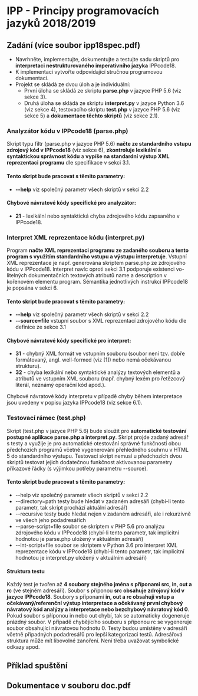 # IPP - Principy programovacích jazyků 2018/2019

## Zadání (více soubor ipp18spec.pdf)

* Navrhněte, implementujte, dokumentujte a testujte sadu skriptů pro **interpretaci nestrukturovaného
imperativního jazyka** IPPcode18.
* K implementaci vytvořte odpovídající stručnou programovou dokumentaci.
* Projekt se skládá ze dvou úloh a je individuální:
    * První úloha se skládá ze skriptu **parse.php** v jazyce PHP 5.6 (viz sekce 3).
    * Druhá úloha se skládá ze skriptu **interpret.py** v jazyce Python 3.6 (viz sekce 4), testovacího skriptu **test.php** v jazyce
    PHP 5.6 (viz sekce 5) a **dokumentace těchto skriptů** (viz sekce 2.1).

### Analyzátor kódu v IPPcode18 (parse.php)
Skript typu filtr (parse.php v jazyce PHP 5.6) **načte ze standardního vstupu zdrojový kód v IPPcode18** (viz sekce 6),
**zkontroluje lexikální a syntaktickou správnost kódu** a **vypíše na standardní
výstup XML reprezentaci programu** dle specifikace v sekci 3.1. 

#### Tento skript bude pracovat s těmito parametry:
* **--help** viz společný parametr všech skriptů v sekci 2.2

#### Chybové návratové kódy specifické pro analyzátor:
* **21** - lexikální nebo syntaktická chyba zdrojového kódu zapsaného v IPPcode18.


### Interpret XML reprezentace kódu (interpret.py)
Program **načte XML reprezentaci programu ze zadaného souboru a tento program s využitím standardního vstupu a výstupu interpretuje**. Vstupní XML reprezentace je např. generována skriptem
parse.php ze zdrojového kódu v IPPcode18. Interpret navíc oproti sekci 3.1 podporuje existenci vo-
litelných dokumentačních textových atributů name a description v kořenovém elementu program.
Sémantika jednotlivých instrukcí IPPcode18 je popsána v sekci 6.

#### Tento skript bude pracovat s těmito parametry:
* **--help** viz společný parametr všech skriptů v sekci 2.2
* **--source=file** vstupní soubor s XML reprezentací zdrojového kódu dle definice ze sekce 3.1
#### Chybové návratové kódy specifické pro interpret:
* **31** - chybný XML formát ve vstupním souboru (soubor není tzv. dobře formátovaný, angl. well-formed (viz [1]) nebo nemá očekávanou strukturu).
* **32** - chyba lexikální nebo syntaktické analýzy textových elementů a atributů ve vstupním XML souboru (např. chybný lexém pro řetězcový literál, neznámý operační kód apod.).

Chybové návratové kódy interpretu v případě chyby během interpretace jsou uvedeny v popisu jazyka IPPcode18 (viz sekce 6.1).

### Testovací rámec (test.php)
Skript (test.php v jazyce PHP 5.6) bude sloužit pro **automatické testování postupné aplikace
parse.php a interpret.py**. Skript projde zadaný adresář s testy a využije je pro automatické
otestování správné funkčnosti obou předchozích programů včetně vygenerování přehledného souhrnu
v HTML 5 do standardního výstupu. Testovací skript nemusí u předchozích dvou skriptů testovat
jejich dodatečnou funkčnost aktivovanou parametry příkazové řádky (s výjimkou potřeby parametru
--source).
#### Tento skript bude pracovat s těmito parametry:
* --help viz společný parametr všech skriptů v sekci 2.2
* --directory=path testy bude hledat v zadaném adresáři (chybí-li tento parametr, tak skript prochází aktuální adresář)
* --recursive testy bude hledat nejen v zadaném adresáři, ale i rekurzivně ve všech jeho podadresářích
* --parse-script=file soubor se skriptem v PHP 5.6 pro analýzu zdrojového kódu v IPPcode18 (chybí-li tento parametr, tak implicitní hodnotou je parse.php uložený v aktuálním adresáři)
* --int-script=file soubor se skriptem v Python 3.6 pro interpret XML reprezentace kódu v IPPcode18 (chybí-li tento parametr, tak implicitní hodnotou je interpret.py uložený v aktuálním adresáři)

#### Struktura testu
Každý test je tvořen až **4 soubory stejného jména s příponami src, in, out a rc** (ve stejném
adresáři). Soubor s příponou **src obsahuje zdrojový kód v jazyce IPPcode18**. Soubory s příponami
**in, out a rc obsahují vstup a očekávaný/referenční výstup interpretace a očekávaný první chybový
návratový kód analýzy a interpretace nebo bezchybový návratový kód 0**. Pokud soubor s příponou
in nebo out chybí, tak se automaticky dogeneruje prázdný soubor. V případě chybějícího souboru
s příponou rc se vygeneruje soubor obsahující návratovou hodnotu 0.
Testy budou umístěny v adresáři včetně případných podadresářů pro lepší kategorizaci testů.
Adresářová struktura může mít libovolné zanoření. Není třeba uvažovat symbolické odkazy apod.

## Příklad spuštění

## Dokumentace v souboru doc.pdf